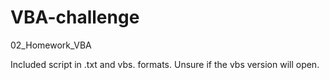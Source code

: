 # VBA-challenge
02_Homework_VBA

Included script in .txt and vbs. formats.  Unsure if the vbs version will open.
